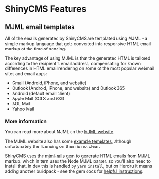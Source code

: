 # ShinyCMS Features

## MJML email templates

All of the emails generated by ShinyCMS are templated using MJML - a simple markup language that gets converted into responsive HTML email markup at the time of sending.

The key advantage of using MJML is that the generated HTML is tailored according to the recipient's email address, compensating for known differences in HTML email rendering on some of the most popular webmail sites and email apps:  
* Gmail (Android, iPhone, and website)
* Outlook (Android, iPhone, and website) and Outlook 365
* Android (default email client)
* Apple Mail (OS X and iOS)
* AOL Mail
* Yahoo Mail


### More information

You can read more about MJML on the [MJML website](https://mjml.io).

The MJML website also has some [example templates](https://mjml.io/templates), although unfortunately the licensing on them is not clear.

ShinyCMS uses the [mjml-rails](https://github.com/sighmon/mjml-rails) gem to generate HTML emails from MJML markup, which in turn uses the Node MJML parser, so you'll also need to install that. In dev this is handled by `yarn install`, but on Heroku it means adding another buildpack - see the gem docs for [helpful instructions](https://github.com/sighmon/mjml-rails#deploying-with-heroku).
